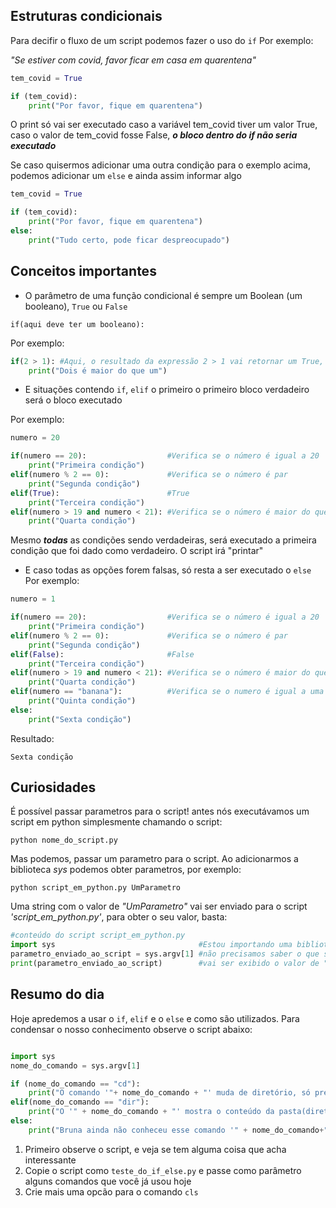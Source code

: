 ## Estruturas condicionais
Para decifir o fluxo de um script podemos fazer o uso do `if` 
Por exemplo:

_"Se estiver com covid, favor ficar em casa em quarentena"_

```python
tem_covid = True

if (tem_covid):
    print("Por favor, fique em quarentena")
```
O print só vai ser executado caso a variável tem_covid tiver um valor True, caso o valor de tem_covid fosse False, ***o bloco dentro do _if_ não seria executado***

Se caso quisermos adicionar uma outra condição para o exemplo acima, podemos adicionar um `else` e ainda assim informar algo

```python
tem_covid = True

if (tem_covid):
    print("Por favor, fique em quarentena")
else:
    print("Tudo certo, pode ficar despreocupado")
```

## Conceitos importantes
- O parâmetro de uma função condicional é sempre um Boolean (um booleano), `True` ou `False`

```
if(aqui deve ter um booleano):
```
Por exemplo:

```python
if(2 > 1): #Aqui, o resultado da expressão 2 > 1 vai retornar um True, e consequentemente irá entrar no bloco do if
    print("Dois é maior do que um")
```

- E situações contendo `if`, `elif` o primeiro o primeiro bloco verdadeiro será o bloco executado

Por exemplo:

```python
numero = 20

if(numero == 20):                  #Verifica se o número é igual a 20
    print("Primeira condição")
elif(numero % 2 == 0):             #Verifica se o número é par
    print("Segunda condição")
elif(True):                        #True
    print("Terceira condição")
elif(numero > 19 and numero < 21): #Verifica se o número é maior do que 19 e menor do que 21
    print("Quarta condição")
```
Mesmo ***todas*** as condições sendo verdadeiras, será executado a primeira condição que foi dado como verdadeiro. O script irá "printar"

- E caso todas as opções forem falsas, só resta a ser executado o `else`
Por exemplo:

```python
numero = 1

if(numero == 20):                  #Verifica se o número é igual a 20 
    print("Primeira condição")
elif(numero % 2 == 0):             #Verifica se o número é par
    print("Segunda condição")
elif(False):                       #False
    print("Terceira condição")
elif(numero > 19 and numero < 21): #Verifica se o número é maior do que 19 e menor do que 21
    print("Quarta condição")
elif(numero == "banana"):          #Verifica se o numero é igual a uma string, "banana"
    print("Quinta condição")
else:
    print("Sexta condição")
```
Resultado:
```
Sexta condição
```

## Curiosidades
É possível passar parametros para o script! antes nós executávamos um script em python simplesmente chamando o script:

```
python nome_do_script.py
```

Mas podemos, passar um parametro para o script. Ao adicionarmos a biblioteca _sys_ podemos obter parametros, por exemplo:

```
python script_em_python.py UmParametro
```

Uma string com o valor de _"UmParametro"_ vai ser enviado para o script _'script_em_python.py'_, para obter o seu valor, basta:
```python
#conteúdo do script script_em_python.py
import sys                                #Estou importando uma biblioteca
parametro_enviado_ao_script = sys.argv[1] #não precisamos saber o que significa sys.argv[1] agora, é apenas uma curiosidade
print(parametro_enviado_ao_script)        #vai ser exibido o valor de "UmParametro"
```

## Resumo do dia
Hoje apredemos a usar o `if`, `elif` e o `else` e como são utilizados. Para condensar o nosso conhecimento observe o script abaixo:


```python

import sys
nome_do_comando = sys.argv[1]

if (nome_do_comando == "cd"):
    print("O comando '"+ nome_do_comando + "' muda de diretório, só preciso dizer para qual pasta devo ir cd Desktop ou cd C:\\")
elif(nome_do_comando == "dir"):
    print("O '" + nome_do_comando + "' mostra o conteúdo da pasta(diretório) atual")
else:
    print("Bruna ainda não conheceu esse comando '" + nome_do_comando+"'")
```
1. Primeiro observe o script, e veja se tem alguma coisa que acha interessante
2. Copie o script como `teste_do_if_else.py` e passe como parâmetro alguns comandos que você
já usou hoje
3. Crie mais uma opcão para o comando `cls`  
